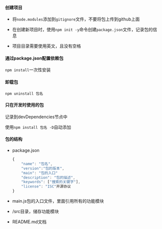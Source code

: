 #### 创建项目

- 将`node.modules`添加到`gitignore`文件，不要将包上传到github上面

- 在创建新项目时，使用`npm init -y`命令创建`package.json`文件，记录包的信息

- 项目目录需要使用英文，且没有空格

#### 通过package.json配置依赖包

`npm install`一次性安装

#### 卸载包

`npm uninstall 包名`

#### 只在开发时使用的包

记录到devDependencies节点中

使用`npm install 包名 -D`自动添加

#### 包的结构

- package.json
  
  ```js
  {
      "name": "包名",
      "version":"包的版本",
      "main": "包的入口"
      "description": "包的描述",
      "keywords": ["搜索的关键字"],
      "license": "ISC"开源协议
  }
  ```

- main.js包的入口文件，里面引用所有的功能模块

- /src目录，储存功能模块

- README.md文档
